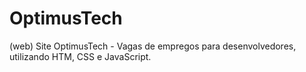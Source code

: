 # OptimusTech
(web) Site OptimusTech - Vagas de empregos para desenvolvedores, utilizando HTM, CSS e JavaScript. 
